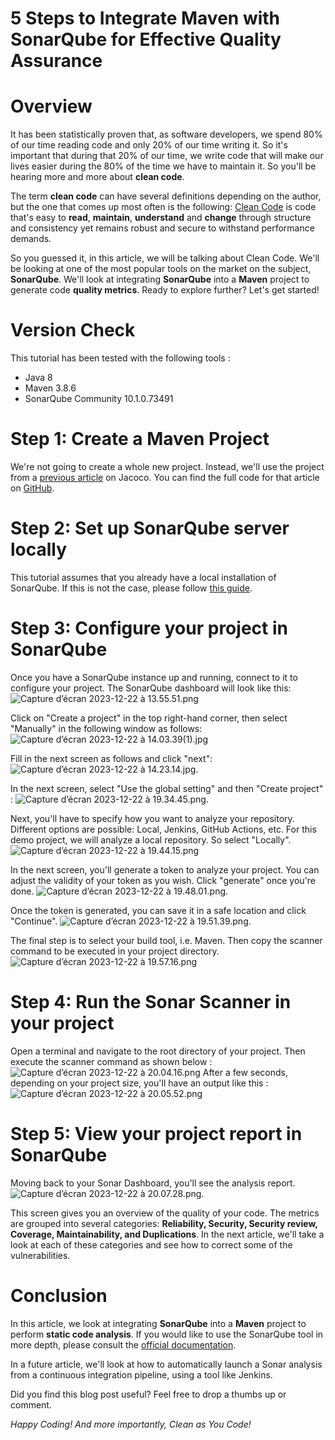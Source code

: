 5 Steps to Integrate Maven with SonarQube for Effective Quality Assurance
=========================================================================
# Overview
It has been statistically proven that, as software developers, we spend 80% of our time reading code and only 20% of our time writing it.  So it's important that during that 20% of our time, we write code that will make our lives easier during the 80% of the time we have to maintain it. So you'll be hearing more and more about **clean code**.

The term **clean code** can have several definitions depending on the author, but the one that comes up most often is the following: [Clean Code](https://www.sonarsource.com/solutions/clean-code/#:~:text=Clean%20Code%20is%20code%20that's,value%20out%20of%20your%20software.) is code that's easy to **read**, **maintain**, **understand** and **change** through structure and consistency yet remains robust and secure to withstand performance demands.

So you guessed it, in this article, we will be talking about Clean Code. We'll be looking at one of the most popular tools on the market on the subject, **SonarQube**. We'll look at integrating **SonarQube** into a **Maven** project to generate code **quality metrics**. Ready to explore further? Let's get started!

# Version Check
This tutorial has been tested with the following tools :
- Java 8
- Maven 3.8.6
- SonarQube Community 10.1.0.73491

# Step 1: Create a Maven Project
We're not going to create a whole new project. Instead, we'll use the project from a [previous article](https://kloudly.hashnode.dev/how-to-generate-code-coverage-report-using-jacoco-in-a-java-application) on Jacoco. You can find the full code for that article on [GitHub](https://github.com/elkamphy/kloudly-tutorials/tree/master/core-java-modules/core-java-jacoco).
# Step 2: Set up SonarQube server locally
This tutorial assumes that you already have a local installation of SonarQube. If this is not the case, please follow [this guide](https://docs.sonarsource.com/sonarqube/latest/try-out-sonarqube/). 

# Step 3: Configure your project in SonarQube
Once you have a SonarQube instance up and running, connect to it to configure your project.
The SonarQube dashboard will look like this: 
![Capture d’écran 2023-12-22 à 13.55.51.png](https://ucarecdn.com/1e491d54-0cf0-4b6a-b705-335d1bae2114/)

Click on "Create a project" in the top right-hand corner, then select "Manually" in the following window as follows: 
![Capture d’écran 2023-12-22 à 14.03.39(1).jpg](https://ucarecdn.com/f6fd1fed-ecda-4ec6-9b32-5148677f42d9/)

Fill in the next screen as follows and click "next": 
![Capture d’écran 2023-12-22 à 14.23.14.jpg](https://ucarecdn.com/f94dd0d9-062b-4c86-b46c-2307620e3f71/).

In the next screen, select "Use the global setting" and then "Create project" : 
![Capture d’écran 2023-12-22 à 19.34.45.png](https://ucarecdn.com/435c0244-6da1-49aa-bd13-320d114ac17b/).

Next, you'll have to specify how you want to analyze your repository. Different options are possible: Local, Jenkins, GitHub Actions, etc. For this demo project, we will analyze a local repository. So select "Locally".
![Capture d’écran 2023-12-22 à 19.44.15.png](https://ucarecdn.com/d9b3cce7-f433-470a-b8db-601a63bb2f51/)

In the next screen, you'll generate a token to analyze your project. You can adjust the validity of your token as you wish. Click "generate" once you're done.
![Capture d’écran 2023-12-22 à 19.48.01.png](https://ucarecdn.com/aaf0ab3c-f3cb-46fd-9b08-48eb6a181e80/).

Once the token is generated, you can save it in a safe location and click "Continue".
![Capture d’écran 2023-12-22 à 19.51.39.png](https://ucarecdn.com/abaec6c4-4a5c-46dd-a2da-fa050d1c30c7/).

The final step is to select your build tool, i.e. Maven. Then copy the scanner command to be executed in your project directory.
![Capture d’écran 2023-12-22 à 19.57.16.png](https://ucarecdn.com/a7cf32d2-cb68-4e79-b8dd-af02b3724225/)

# Step 4: Run the Sonar Scanner in your project
Open a terminal and navigate to the root directory of your project. Then execute the scanner command as shown below :
![Capture d’écran 2023-12-22 à 20.04.16.png](https://ucarecdn.com/04749c38-1493-440f-9d80-4d885c4327dc/)
After a few seconds, depending on your project size, you'll have an output like this : 
![Capture d’écran 2023-12-22 à 20.05.52.png](https://ucarecdn.com/25ddc2cf-3125-463a-9881-401e8092e497/)
# Step 5: View your project report in SonarQube
Moving back to your Sonar Dashboard, you'll see the analysis report.
![Capture d’écran 2023-12-22 à 20.07.28.png](https://ucarecdn.com/295e3f0d-cede-483d-b77c-1f5e1315f578/).

This screen gives you an overview of the quality of your code. The metrics are grouped into several categories: **Reliability, Security, Security review, Coverage, Maintainability, and Duplications**. In the next article, we'll take a look at each of these categories and see how to correct some of the vulnerabilities.

# Conclusion
In this article, we look at integrating **SonarQube** into a **Maven** project to perform **static code analysis**. If you would like to use the SonarQube tool in more depth, please consult the [official documentation](https://docs.sonarsource.com/sonarqube/latest/).

In a future article, we'll look at how to automatically launch a Sonar analysis from a continuous integration pipeline, using a tool like Jenkins. 

Did you find this blog post useful? Feel free to drop a thumbs up or comment.

*Happy Coding! And more importantly, Clean as You Code!*
